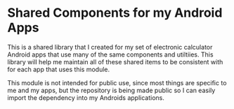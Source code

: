 # Shared Components for my Android Apps

This is a shared library that I created for my set of electronic calculator Android apps that use many of the same components and utiltiies. 
This library will help me maintain all of these shared items to be consistent with for each app that uses this module. 

This module is not intended for public use, since most things are specific to me and my apps, but the repository is being made public so I can easily import the dependency into my Androids applications.
